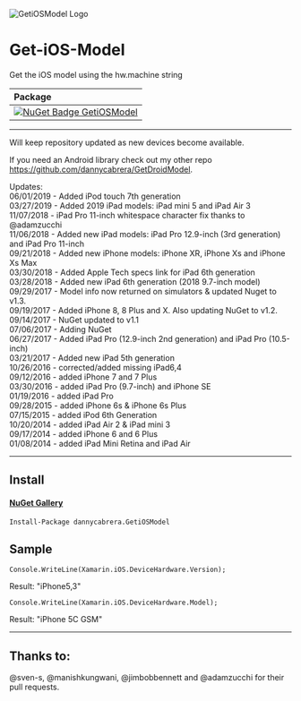 ![GetiOSModel Logo](https://github.com/dannycabrera/Get-iOS-Model/raw/master/Icons/GetiOSModel.png)

Get-iOS-Model
=============

Get the iOS model using the hw.machine string

|  Package  |
|:----------|
|[![NuGet Badge GetiOSModel](https://buildstats.info/nuget/dannycabrera.GetiOSModel)](https://www.nuget.org/packages/dannycabrera.GetiOSModel)|

*******
Will keep repository updated as new devices become available.

If you need an Android library check out my other repo https://github.com/dannycabrera/GetDroidModel.

Updates:<br/>
06/01/2019 - Added iPod touch 7th generation<br/>
03/27/2019 - Added 2019 iPad models: iPad mini 5 and iPad Air 3<br/>
11/07/2018 - iPad Pro 11-inch whitespace character fix thanks to @adamzucchi<br/>
11/06/2018 - Added new iPad models: iPad Pro 12.9-inch (3rd generation) and iPad Pro 11-inch<br/>
09/21/2018 - Added new iPhone models: iPhone XR, iPhone Xs and iPhone Xs Max<br/>
03/30/2018 - Added Apple Tech specs link for iPad 6th generation<br/>
03/28/2018 - Added new iPad 6th generation (2018 9.7-inch model)<br/>
09/29/2017 - Model info now returned on simulators & updated Nuget to v1.3.<br/>
09/19/2017 - Added iPhone 8, 8 Plus and X. Also updating NuGet to v1.2.<br/>
09/14/2017 - NuGet updated to v1.1<br/>
07/06/2017 - Adding NuGet<br/>
06/27/2017 - Added iPad Pro (12.9-inch 2nd generation) and iPad Pro (10.5-inch)<br/>
03/21/2017 - Added new iPad 5th generation<br/>
10/26/2016 - corrected/added missing iPad6,4<br/>
09/12/2016 - added iPhone 7 and 7 Plus<br/>
03/30/2016 - added iPad Pro (9.7-inch) and iPhone SE<br/>
01/19/2016 - added iPad Pro<br/>
09/28/2015 - added iPhone 6s & iPhone 6s Plus<br/>
07/15/2015 - added iPod 6th Generation<br/>
10/20/2014 - added iPad Air 2 & iPad mini 3<br/>
09/17/2014 - added iPhone 6 and 6 Plus<br/>
01/08/2014 - added iPad Mini Retina and iPad Air<br/>
*******

## Install

#### [NuGet Gallery](https://www.nuget.org/packages/dannycabrera.GetiOSModel)
```
Install-Package dannycabrera.GetiOSModel
```

Sample
-------

```
Console.WriteLine(Xamarin.iOS.DeviceHardware.Version);
```

Result: "iPhone5,3"


```
Console.WriteLine(Xamarin.iOS.DeviceHardware.Model);
```

Result: "iPhone 5C GSM"

*******
Thanks to:
-------
@sven-s, @manishkungwani, @jimbobbennett and @adamzucchi for their pull requests.
